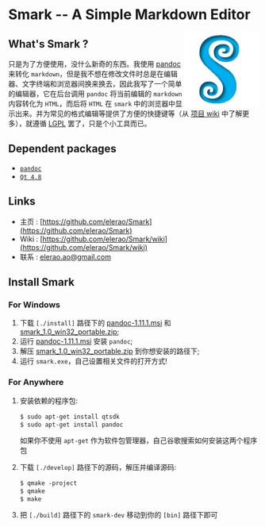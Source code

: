 # Smark -- A Simple Markdown Editor

<p><img align="right" src="./doc/file/logo.png" width="150"></p>

## What's Smark ?

只是为了方便使用，没什么新奇的东西。我使用 [pandoc](http://johnmacfarlane.net/pandoc/) 来转化 `markdown`，但是我不想在修改文件时总是在编辑器、文字终端和浏览器间换来换去，因此我写了一个简单的编辑器，它在后台调用 `pandoc` 将当前编辑的 `markdown` 内容转化为 `HTML`，而后将 `HTML` 在 `smark` 中的浏览器中显示出来。并为常见的格式编辑等提供了方便的快捷键等（从 [项目 wiki](https://github.com/elerao/Smark/wiki) 中了解更多），就遵循 [LGPL](http://www.gnu.org/copyleft/gpl.html) 罢了，只是个小工具而已。

## Dependent packages

 + [`pandoc`](http://johnmacfarlane.net/pandoc/)
 + [`Qt 4.8`](http://qt-project.org/)
  
## Links

 + 主页 : [https://github.com/elerao/Smark](https://github.com/elerao/Smark)
 + Wiki : [https://github.com/elerao/Smark/wiki](https://github.com/elerao/Smark/wiki)
 + 联系 : [elerao.ao@gmail.com](elerao.ao@gmail.com)

## Install Smark

### For Windows

 1. 下载 `[./install]` 路径下的 [pandoc-1.11.1.msi](./pandoc-1.11.1.msi) 和 [smark_1.0_win32_portable.zip](./smark_1.0_win32_portable.zip);
 2. 运行 [pandoc-1.11.1.msi](./pandoc-1.11.1.msi) 安装 `pandoc`;
 2. 解压 [smark_1.0_win32_portable.zip](./smark_1.0_win32_portable.zip) 到你想安装的路径下;
 3. 运行 `smark.exe`，自己设置相关文件的打开方式!

### For Anywhere

 1. 安装依赖的程序包:

        $ sudo apt-get install qtsdk
        $ sudo apt-get install pandoc

    如果你不使用 `apt-get` 作为软件包管理器，自己谷歌搜索如何安装这两个程序包

 2. 下载 `[./develop]` 路径下的源码，解压并编译源码:

        $ qmake -project
        $ qmake
        $ make

 3. 把 `[./build]` 路径下的 `smark-dev` 移动到你的 `[bin]` 路径下即可
